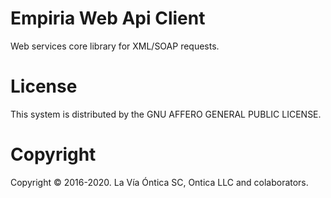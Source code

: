 ﻿# Empiria Web Api Client

Web services core library for XML/SOAP requests.

# License

This system is distributed by the GNU AFFERO GENERAL PUBLIC LICENSE.

# Copyright

Copyright © 2016-2020. La Vía Óntica SC, Ontica LLC and colaborators.
